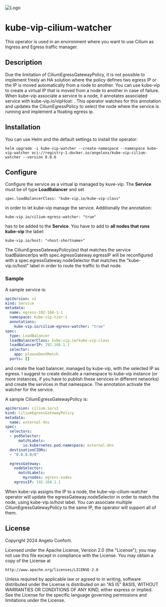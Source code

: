 ![Logo](https://github.com/angeloxx/kube-vip-cilium-watcher/raw/main/docs/img/kube-vip-cilium-watcher_mini.png)

# kube-vip-cilium-watcher
This operator is used in an environment where you want to use Cilium as Ingress and Egress traffic manager. 

## Description
Due the limitation of CiliumEgressGatewayPolicy, it is not possible to implement freely an HA solution where the policy defines
two egress IP or the IP is moved automatically from a node to another.
You can use kube-vip to create a virtual IP that is moved from a node to another in case of failure. When kube-vip
associate a service to a node, it annotates associated service with kube-vip.io/vipHost: <node-name>. This operator
watches for this annotation and updates the CiliumEgressPolicy to select the node where the service is running and
implement a floating egress ip.

## Installation

You can use Helm and the default settings to install the operator:

```shell
helm upgrade -i kube-vip-watcher --create-namespace --namespace kube-vip-watcher oci://registry-1.docker.io/angeloxx/kube-vip-cilium-watcher --version 0.0.6 
```

## Configure

Configure the service as a virtual ip managed by kuve-vip. The **Service** must be of type **LoadBalancer** and set

    spec.loadBalancerClass: "kube-vip.io/kube-vip-class"

in order to let kube-vip manage the service. Additionally the annotation:

    kube-vip.io/cilium-egress-watcher: "true"

has to be added to the **Service**. You have to add to **all nodes that runs kube-vip** the label:

    kube-vip.io/host: "<host-shortname>"

The CiliumEgressGatewayPolicy(es) that matches the service loadBalancerIps with spec.egressGateway.egressIP will
be reconfigured with a spec.egressGateway.nodeSelector that matches the "kube-vip.io/host" label in order to 
route the traffic to that node.

### Sample

A sample service is:

```yaml
apiVersion: v1
kind: Service
metadata:
  name: egress-192-168-1-1
  namespace: kube-vip-tier-1
  annotations:
    kube-vip.io/cilium-egress-watcher: "true"
spec:
  type: LoadBalancer
  loadBalancerClass: kube-vip.io/kube-vip-class 
  loadBalancerIP: 192.168.1.1
  selector:
    app: pleaseDontMatch
  ports: []
```

and create the load balancer, managed by kube-vip, with the selected IP as egress. I suggest to create dedicate a namespace
to kube-vip instance (or more instances, if you have to publish these services in different networks) and create the
services in that namespace. The annotation activate the watcher for the service.

A sample CiliumEgressGatewayPolicy is:

```yaml
apiVersion: cilium.io/v2
kind: CiliumEgressGatewayPolicy
metadata:
  name: external-dns
spec:
  selectors:
  - podSelector:
      matchLabels:
        io.kubernetes.pod.namespace: external-dns
  destinationCIDRs:
  - "0.0.0.0/0"

  egressGateway:
    nodeSelector:
      matchLabels:
        my/nodes: egress-nodes
    egressIP: 192.168.1.1
```

When kube-vip assigns the IP to a node, the kube-vip-cilium-watcher operator will update the egressGateway.nodeSelector in 
order to match the node, using kube-vip.io/host label. You can associate multiple CiliumEgressGatewayPolicy to the same
IP, the operator will support all of them.

## License

Copyright 2024 Angelo Conforti.

Licensed under the Apache License, Version 2.0 (the "License");
you may not use this file except in compliance with the License.
You may obtain a copy of the License at

    http://www.apache.org/licenses/LICENSE-2.0

Unless required by applicable law or agreed to in writing, software
distributed under the License is distributed on an "AS IS" BASIS,
WITHOUT WARRANTIES OR CONDITIONS OF ANY KIND, either express or implied.
See the License for the specific language governing permissions and
limitations under the License.

